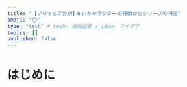 ```yaml
---
title: "【プリキュア分析】01-キャラクターの特徴からシリーズの特定"
emoji: "😊"
type: "tech" # tech: 技術記事 / idea: アイデア
topics: []
published: false
---
```


# はじめに